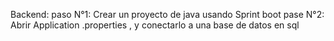 Backend:
  paso N°1: Crear un proyecto de java usando Sprint boot
  pase N°2: Abrir Application .properties , y conectarlo a una base de datos en sql
  
